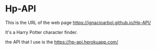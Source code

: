 # Hp-API
 
This is the URL of the web page https://ignacioarbol.github.io/Hp-API/

It's a Harry Potter character finder.

the API that I use is the https://hp-api.herokuapp.com/
